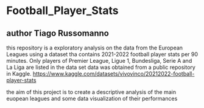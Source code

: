 # Football_Player_Stats
##  author Tiago Russomanno

this repository is a exploratory analysis on the data from the European Leagues
using a dataset tha contains 2021-2022 football player stats per 90 minutes.
Only players of Premier League, Ligue 1, Bundesliga, Serie A and La Liga are listed in the data set
data was obtained from a public repository in Kaggle. https://www.kaggle.com/datasets/vivovinco/20212022-football-player-stats

the aim of this project is to create a descriptive analysis of the main euopean leagues and some data visualization of their performances 

